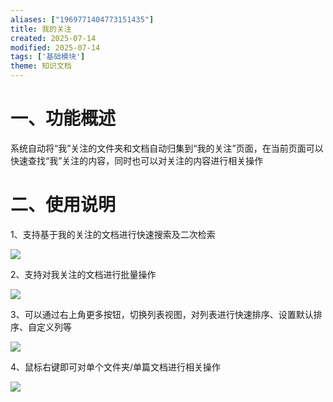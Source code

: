```yaml
---
aliases: ["1969771404773151435"]
title: 我的关注
created: 2025-07-14
modified: 2025-07-14
tags: ['基础模块']
theme: 知识文档
---
```


# 一、**功能概述**

系统自动将“我”关注的文件夹和文档自动归集到“我的关注”页面，在当前页面可以快速查找“我”关注的内容，同时也可以对关注的内容进行相关操作

# 二、**使用说明**

1、支持基于我的关注的文档进行快速搜索及二次检索

![](ee7e1794b3bbf30e00e8a8957114559d.jpg)

2、支持对我关注的文档进行批量操作

![](93e6520e7c9f18b72261c97779c43f8c.jpg)

3、可以通过右上角更多按钮，切换列表视图，对列表进行快速排序、设置默认排序、自定义列等

![](b43b78960cb96021cf3fdc462d877ad8.jpg)

4、鼠标右键即可对单个文件夹/单篇文档进行相关操作

![](631acad7a607eb74f9c95a177cbe6678.jpg)